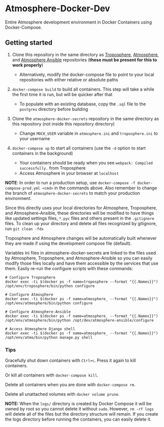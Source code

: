 # Atmosphere-Docker-Dev
Entire Atmosphere development environment in Docker Containers using Docker-Compose.


## Getting started
1. Clone this repository in the same directory as [Troposphere](https://github.com/cyverse/troposphere), [Atmosphere](https://github.com/cyverse/atmosphere), and [Atmosphere Ansible](https://github.com/cyverse/atmosphere-ansible) repositories (**these must be present for this to work properly**)
    - Alternatively, modify the docker-compose file to point to your local repositories with either relative or absolute paths


2. `docker-compose build` to build all containers. This step will take a while the first time it is run, but will be quicker after that
    - To populate with an existing database, copy the `.sql` file to the `postgres` directory before building


3. Clone the `atmosphere-docker-secrets` repository in the same directory as this repository (not inside this repository directory)
    - Change `MOCK_USER` variable in `atmosphere.ini` and `troposphere.ini` to your username


4. `docker-compose up` to start all containers (use the `-d` option to start containers in the background)
    - Your containers should be ready when you see `webpack: Compiled successfully.` from Troposphere
    - Access Atmosphere in your browser at `localhost`


**NOTE**: In order to run a production setup, use `docker-compose -f docker-compose-prod.yml <cmd>` in the commands above. Also remember to change the branch of `atmosphere-docker-secrets` to match your production environment.


Since this directly uses your local directories for Atmosphere, Troposphere, and Atmosphere-Ansible, these directories will be modified to have things like updated settings files, `*.pyc` files and others present in the `.gitignore` files. To clean up your directory and delete all files recognized by gitignore, run `git clean -fdx`


Troposphere and Atmosphere changes will be automatically built whenever they are made if using the development compose file (default).


Variables ini files in atmosphere-docker-secrets are linked to the files used by Atmosphere, Troposphere, and Atmosphere-Ansible so you can easily modify those files locally and have them accessible by the services that use them. Easily re-run the configure scripts with these commands:
```shell
# Configure Troposphere
docker exec -ti $(docker ps -f name=troposphere --format "{{.Names}}") /opt/env/troposphere/bin/python configure

# Configure Atmosphere
docker exec -ti $(docker ps -f name=atmosphere_ --format "{{.Names}}") /opt/env/atmosphere/bin/python configure

# Configure Atmosphere-Ansible
docker exec -ti $(docker ps -f name=atmosphere_ --format "{{.Names}}") /opt/env/atmosphere/bin/python /opt/dev/atmosphere-ansible/configure

# Access Atmosphere Django shell
docker exec -ti $(docker ps -f name=atmosphere_ --format "{{.Names}}") /opt/env/atmo/bin/python manage.py shell
```


### Tips
Gracefully shut down containers with `Ctrl+c`. Press it again to kill containers.

Or kill all containers with `docker-compose kill`.

Delete all containers when you are done with `docker-compose rm`.

Delete all unattached volumes with `docker volume prune`.

**NOTE:** When the `logs/` directory is created by Docker Compose it will be owned by root so you cannot delete it without `sudo`. However, `rm -rf logs` will delete all of the files but the directory structure will remain. If you create the logs directory before running the containers, you can easily delete it.
